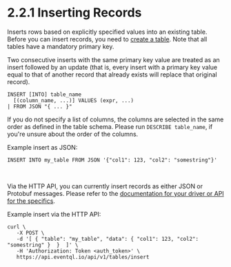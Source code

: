 2.2.1 Inserting Records
=======================

Inserts rows based on explicitly specified values into an existing table. 
Before you can insert records, you need to [create a table](../creating-tables/). Note that all tables
have a mandatory primary key. 

Two consecutive inserts with the same primary key value are treated as an insert
followed by an update (that is, every insert with a primary key value equal to
that of another record that already exists will replace that original record).

    INSERT [INTO] table_name
      [(column_name, ...)] VALUES (expr, ...)
    | FROM JSON "{ ... }"

If you do not specify a list of columns, the columns are selected in the same order as defined in the table schema. Please run `DESCRIBE table_name`, if you're unsure about the order of the columns.

Example insert as JSON:

    INSERT INTO my_table FROM JSON '{"col1": 123, "col2": "somestring"}'

<br />

Via the HTTP API, you can currently insert records as either JSON or Protobuf messages. Please
refer to the [documentation for your driver or API for the specifics](/documentation/api/).

Example insert via the HTTP API:

    curl \
       -X POST \
       -d '[ { "table": "my_table", "data": { "col1": 123, "col2": "somestring" }  }  ]' \
       -H 'Authorization: Token <auth_token>' \
       https://api.eventql.io/api/v1/tables/insert

